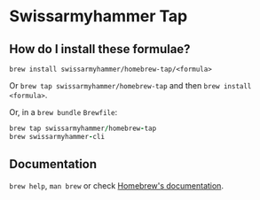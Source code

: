 # Swissarmyhammer Tap

## How do I install these formulae?

`brew install swissarmyhammer/homebrew-tap/<formula>`

Or `brew tap swissarmyhammer/homebrew-tap` and then `brew install <formula>`.

Or, in a `brew bundle` `Brewfile`:

```ruby
brew tap swissarmyhammer/homebrew-tap
brew swissarmyhammer-cli
```

## Documentation

`brew help`, `man brew` or check [Homebrew's documentation](https://docs.brew.sh).
